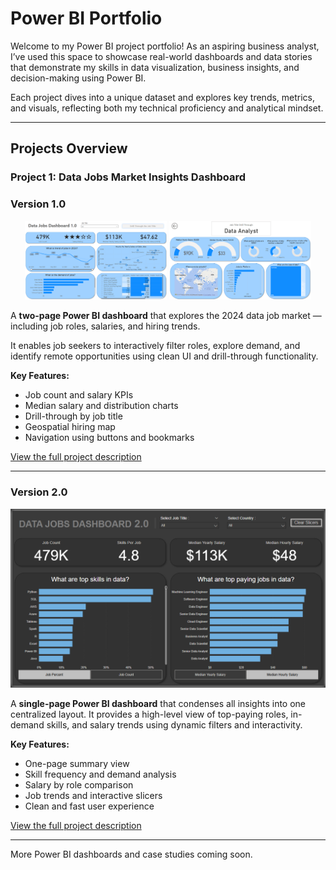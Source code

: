 # Power BI Portfolio

Welcome to my Power BI project portfolio! As an aspiring business analyst, I’ve used this space to showcase real-world dashboards and data stories that demonstrate my skills in data visualization, business insights, and decision-making using Power BI.

Each project dives into a unique dataset and explores key trends, metrics, and visuals, reflecting both my technical proficiency and analytical mindset.

---

## Projects Overview

### **Project 1: Data Jobs Market Insights Dashboard**

### Version 1.0
<p align="center">
  <img src="Data%20Jobs%20Exploration%20Dashboards%20-%201/assets/dash1.png" alt="Dashboard 1" width="45%" />
  <img src="Data%20Jobs%20Exploration%20Dashboards%20-%201/assets/drill_through.png" alt="Dashboard 2" width="45%" />
</p>

A **two-page Power BI dashboard** that explores the 2024 data job market — including job roles, salaries, and hiring trends.  

It enables job seekers to interactively filter roles, explore demand, and identify remote opportunities using clean UI and drill-through functionality.

**Key Features:**
- Job count and salary KPIs
- Median salary and distribution charts
- Drill-through by job title
- Geospatial hiring map
- Navigation using buttons and bookmarks

[View the full project description](Data%20Jobs%20Exploration%20Dashboards%20-%201/data_jobs_dashboard_1.md)

---

### Version 2.0

<p align="center">
  <img src="Data%20Jobs%20Exploration%20Dashboards%20-%201/assets/dashboard2.png" alt="Dashboard Preview" width="900" />
</p>

A **single-page Power BI dashboard** that condenses all insights into one centralized layout. It provides a high-level view of top-paying roles, in-demand skills, and salary trends using dynamic filters and interactivity.

**Key Features:**
- One-page summary view
- Skill frequency and demand analysis
- Salary by role comparison
- Job trends and interactive slicers
- Clean and fast user experience

[View the full project description](Data%20Jobs%20Exploration%20Dashboards%20-%201/data_jobs_dashboard_2skills.md)

---

More Power BI dashboards and case studies coming soon.
